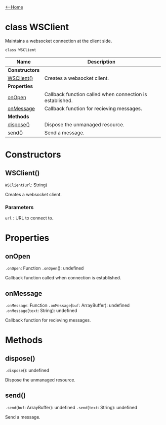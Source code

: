 [<--Home](index.html)

# class WSClient

Maintains a websocket connection at the client side.

`class WSClient`

| Name                                    | Description                                                    |
| ----------------------------------------| -------------------------------------------------------------- |
| **Constructors**                        |                                                                |
| [WSClient()](#wsclient)                 | Creates a websocket client.                                    |
| **Properties**                          |                                                                |
| [onOpen](#onopen)                       | Callback function called when connection is established.       |
| [onMessage](#onmessage)                 | Callback function for recieving messages.                      |
| **Methods**                             |                                                                |
| [dispose()](#dispose)                   | Dispose the unmanaged resource.                                |
| [send()](#send)                         | Send a message.                                                |


# Constructors

## WSClient()

`WSClient`(`url`: String)

Creates a websocket client. 

### Parameters

`url` : URL to connect to.

# Properties

## onOpen

 `.onOpen`: Function
 `.onOpen`(): undefined

Callback function called when connection is established.

## onMessage

`.onMessage`: Function
`.onMessage`(`buf`: ArrayBuffer): undefined
`.onMessage`(`text`: String): undefined

Callback function for recieving messages.


# Methods

## dispose()

`.dispose`(): undefined

Dispose the unmanaged resource.

## send()

`.send`(`buf`: ArrayBuffer): undefined
`.send`(`text`: String): undefined

Send a message.

